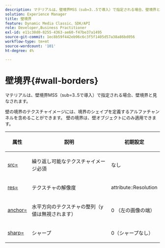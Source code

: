 ```yaml
---
description: マテリアルは、壁境界MSS（sub=3..5で導入）で指定される場合、壁境界と見なされます。
solution: Experience Manager
title: 壁境界
feature: Dynamic Media Classic、SDK/API
role: Developer,Business Practitioner
exl-id: e11c38d0-8255-4363-ae60-f47be37a1495
source-git-commit: 1ec8b59f442eb96c6c3f5f1405d57a38a86bd056
workflow-type: tm+mt
source-wordcount: '101'
ht-degree: 4%

---
```


# 壁境界{#wall-borders}

マテリアルは、壁境界MSS（sub=3..5で導入）で指定される場合、壁境界と見なされます。

壁の境界のテクスチャイメージには、境界のシェイプを定義するアルファチャンネルを含めることができます。 壁の境界は、壁オブジェクトにのみ適用できます。

<table id="table_906C5CC4CADF4024AA0E29544AF48080"> 
 <thead> 
  <tr> 
   <th colname="col1" class="entry"> <p>属性 </p> </th> 
   <th colname="col2" class="entry"> <p>説明 </p> </th> 
   <th colname="col3" class="entry"> <p>初期設定 </p> </th> 
  </tr> 
 </thead>
 <tbody> 
  <tr> 
   <td colname="col1"> <p> <a href="../../../../../../ir-api/http-protocol/image-rendering-api-ref/c-ir-http-protocol-ref/c-ir-http-protocol-command-reference/r-ir-src.md#reference-62c98abad22149d68d405ed6aaff8272" type="reference" format="dita" scope="local"> <span class="codeph"> src=  </span> </a> </p> </td> 
   <td colname="col2"> <p>繰り返し可能なテクスチャイメージ必須 </p> </td> 
   <td colname="col3"> <p>なし </p> </td> 
  </tr> 
  <tr> 
   <td colname="col1"> <p> <a href="../../../../../../ir-api/http-protocol/image-rendering-api-ref/c-ir-http-protocol-ref/c-ir-http-protocol-command-reference/r-ir-res.md#reference-0ad9de8887144c83a6db97b4994f7c04" type="reference" format="dita" scope="local"> <span class="codeph"> res=  </span> </a> </p> </td> 
   <td colname="col2"> <p>テクスチャの解像度 </p> </td> 
   <td colname="col3"> <p> <span class="codeph"> attribute::Resolution  </span> </p> </td> 
  </tr> 
  <tr> 
   <td colname="col1"> <p> <a href="../../../../../../ir-api/http-protocol/image-rendering-api-ref/c-ir-http-protocol-ref/c-ir-http-protocol-command-reference/r-ir-http-anchor.md#reference-d53923d785c9442997dc7f2199524c26" type="reference" format="dita" scope="local"> <span class="codeph"> anchor=  </span> </a> </p> </td> 
   <td colname="col2"> <p>水平方向のテクスチャの整列（y値は無視されます） </p> </td> 
   <td colname="col3"> <p>0 （左の画像の端） </p> </td> 
  </tr> 
  <tr> 
   <td colname="col1"> <p> <a href="../../../../../../ir-api/http-protocol/image-rendering-api-ref/c-ir-http-protocol-ref/c-ir-http-protocol-command-reference/r-ir-http-sharp.md#reference-acdd87f6b5de4e3a85e5d3c03022a35a" type="reference" format="dita" scope="local"> <span class="codeph"> sharp=  </span> </a> </p> </td> 
   <td colname="col2"> <p>シャープ </p> </td> 
   <td colname="col3"> <p>0（シャープなし） </p> </td> 
  </tr> 
 </tbody> 
</table>
